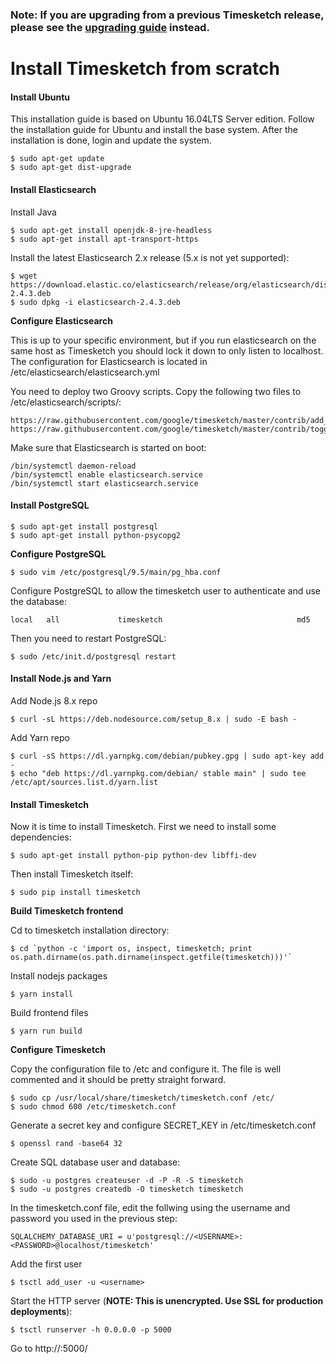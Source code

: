 ### Note: If you are upgrading from a previous Timesketch release, please see the [upgrading guide](Upgrading.md) instead.

# Install Timesketch from scratch

#### Install Ubuntu
This installation guide is based on Ubuntu 16.04LTS Server edition. Follow the installation guide for Ubuntu and install the base system.
After the installation is done, login and update the system.

    $ sudo apt-get update
    $ sudo apt-get dist-upgrade

#### Install Elasticsearch

Install Java

    $ sudo apt-get install openjdk-8-jre-headless
    $ sudo apt-get install apt-transport-https

Install the latest Elasticsearch 2.x release (5.x is not yet supported):

    $ wget https://download.elastic.co/elasticsearch/release/org/elasticsearch/distribution/deb/elasticsearch/2.4.3/elasticsearch-2.4.3.deb
    $ sudo dpkg -i elasticsearch-2.4.3.deb

**Configure Elasticsearch**

This is up to your specific environment, but if you run elasticsearch on the same host as Timesketch you should lock it down to only listen to localhost.
The configuration for Elasticsearch is located in /etc/elasticsearch/elasticsearch.yml

You need to deploy two Groovy scripts. Copy the following two files to /etc/elasticsearch/scripts/:

    https://raw.githubusercontent.com/google/timesketch/master/contrib/add_label.groovy
    https://raw.githubusercontent.com/google/timesketch/master/contrib/toggle_label.groovy

Make sure that Elasticsearch is started on boot:

    /bin/systemctl daemon-reload
    /bin/systemctl enable elasticsearch.service
    /bin/systemctl start elasticsearch.service

#### Install PostgreSQL

    $ sudo apt-get install postgresql
    $ sudo apt-get install python-psycopg2

**Configure PostgreSQL**

    $ sudo vim /etc/postgresql/9.5/main/pg_hba.conf

Configure PostgreSQL to allow the timesketch user to authenticate and use the database:

    local   all             timesketch                              md5

Then you need to restart PostgreSQL:

    $ sudo /etc/init.d/postgresql restart

#### Install Node.js and Yarn

Add Node.js 8.x repo

    $ curl -sL https://deb.nodesource.com/setup_8.x | sudo -E bash -

Add Yarn repo

    $ curl -sS https://dl.yarnpkg.com/debian/pubkey.gpg | sudo apt-key add -
    $ echo "deb https://dl.yarnpkg.com/debian/ stable main" | sudo tee /etc/apt/sources.list.d/yarn.list

#### Install Timesketch

Now it is time to install Timesketch. First we need to install some dependencies:

    $ sudo apt-get install python-pip python-dev libffi-dev

Then install Timesketch itself:

    $ sudo pip install timesketch

**Build Timesketch frontend**

Cd to timesketch installation directory:

    $ cd `python -c 'import os, inspect, timesketch; print os.path.dirname(os.path.dirname(inspect.getfile(timesketch)))'`

Install nodejs packages

    $ yarn install

Build frontend files

    $ yarn run build

**Configure Timesketch**

Copy the configuration file to /etc and configure it. The file is well commented and it should be pretty straight forward.

    $ sudo cp /usr/local/share/timesketch/timesketch.conf /etc/
    $ sudo chmod 600 /etc/timesketch.conf

Generate a secret key and configure SECRET_KEY in /etc/timesketch.conf

    $ openssl rand -base64 32

Create SQL database user and database:

    $ sudo -u postgres createuser -d -P -R -S timesketch
    $ sudo -u postgres createdb -O timesketch timesketch

In the timesketch.conf file, edit the follwing using the username and password you used in the previous step:

    SQLALCHEMY_DATABASE_URI = u'postgresql://<USERNAME>:<PASSWORD>@localhost/timesketch'

Add the first user

    $ tsctl add_user -u <username>

Start the HTTP server (**NOTE: This is unencrypted. Use SSL for production deployments**):

    $ tsctl runserver -h 0.0.0.0 -p 5000

Go to http://<SERVER IP>:5000/

